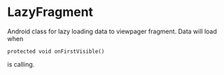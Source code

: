 # LazyFragment

Android class for lazy loading data to viewpager fragment.
Data will load when 
```
protected void onFirstVisible()
```
is calling.
